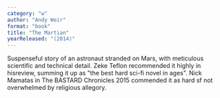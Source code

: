 ```yaml
---
category: "w"
author: "Andy Weir"
format: "book"
title: "The Martian"
yearReleased: "(2014)"
---
```

Suspenseful story of an astronaut stranded on Mars, with meticulous scientific and technical detail. Zeke Teflon recommended it highly in hisreview, summing it up as "the best hard sci-fi novel in ages". Nick Mamatas in The BASTARD Chronicles 2015 			commended it 			as hard sf not overwhelmed by religious allegory.